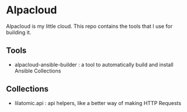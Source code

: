 # Alpacloud

Alpacloud is my little cloud. This repo contains the tools that I use for building it.

## Tools

- alpacloud-ansible-builder : a tool to automatically build and install Ansible Collections

## Collections

- lilatomic.api : api helpers, like a better way of making HTTP Requests

